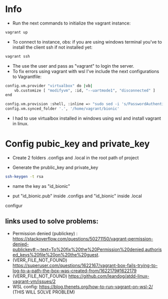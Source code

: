 # Info

- Run the next commands to initialize the vagrant instance:
```bash
vagrant up
```

- To connect to instance, obs: if you are using windows terminal you've to install the client ssh if not installed yet: 
```bash
vagrant ssh
```

- The use the user and pass as "vagrant" to login the server.
- To fix errors using vagrant with wsl I've include the next configurations to Vagrantfile:

```bash
config.vm.provider "virtualbox" do |vb|   
    vb.customize [ "modifyvm", :id, "--uartmode1", "disconnected" ]  
end

config.vm.provision :shell, :inline => "sudo sed -i 's/PasswordAuthentication no/PasswordAuthentication yes/g' /etc/ssh/sshd_config; sudo systemctl restart sshd;", run: "always"
config.vm.synced_folder '.', '/home/vagrant/bionic'
```

- I had to use virtualbox installed in windows using wsl and install vagrant in linux. 

# Config pubic_key and private_key 

- Create 2 folders .configs and .local in the root path of project

- Generate the prublic_key and private_key 
```bash
ssh-keygen -t rsa
```

- name the key as "id_bionic"

- put "id_bionic.pub" inside .configs and "id_bionic" inside .local

configur

## links used to solve problems:
-  Permission denied (publickey) : https://stackoverflow.com/questions/50271150/vagrant-permission-denied-publickey#:~:text=To%20fix%20the%20Permission%20denied,authorised_keys%20file%20on%20the%20guest.
- (VERR_FILE_NOT_FOUND) https://superuser.com/questions/1622167/vagrant-box-fails-trying-to-log-to-a-path-the-box-was-created-from/1622179#1622179
- (VERR_FILE_NOT_FOUND) https://github.com/leandog/atdd-linux-vagrant-vm/issues/2
- WSL config: https://blog.thenets.org/how-to-run-vagrant-on-wsl-2/ (THIS WILL SOLVE PROBLEM)
